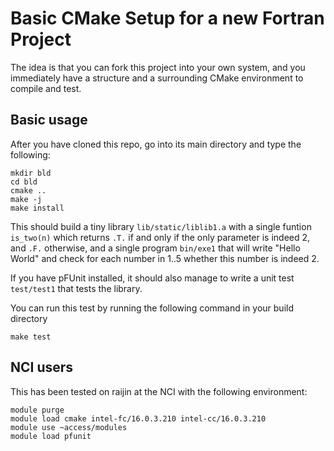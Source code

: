 # Basic CMake Setup for a new Fortran Project

The idea is that you can fork this project into your own system, and you immediately have
a structure and a surrounding CMake environment to compile and test.

## Basic usage

After you have cloned this repo, go into its main directory and type the following:

    mkdir bld
    cd bld
    cmake ..
    make -j
    make install

This should build a tiny library `lib/static/liblib1.a` with a single funtion `is_two(n)`
which returns `.T.` if and only if the only parameter is indeed 2, and `.F.` otherwise,
and a single program `bin/exe1` that will write "Hello World" and check for each number in 1..5 whether
this number is indeed 2.

If you have pFUnit installed, it should also manage to write a unit test `test/test1` that tests the library.

You can run this test by running the following command in your build directory

    make test

## NCI users

This has been tested on raijin at the NCI with the following environment:

    module purge
    module load cmake intel-fc/16.0.3.210 intel-cc/16.0.3.210
    module use ~access/modules
    module load pfunit
    

